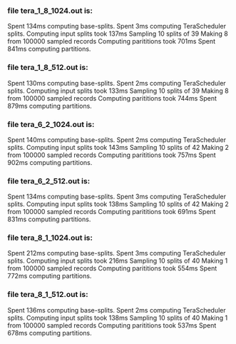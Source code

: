 ﻿### file tera_1_8_1024.out   is:
Spent 134ms computing base-splits.
Spent 3ms computing TeraScheduler splits.
Computing input splits took 137ms
Sampling 10 splits of 39
Making 8 from 100000 sampled records
Computing parititions took 701ms
Spent 841ms computing partitions.
### file tera_1_8_512.out    is:
Spent 130ms computing base-splits.
Spent 2ms computing TeraScheduler splits.
Computing input splits took 133ms
Sampling 10 splits of 39
Making 8 from 100000 sampled records
Computing parititions took 744ms
Spent 879ms computing partitions. 


### file tera_6_2_1024.out   is:
Spent 140ms computing base-splits.
Spent 2ms computing TeraScheduler splits.
Computing input splits took 143ms
Sampling 10 splits of 42
Making 2 from 100000 sampled records
Computing parititions took 757ms
Spent 902ms computing partitions.
### file tera_6_2_512.out    is:
Spent 134ms computing base-splits.
Spent 3ms computing TeraScheduler splits.
Computing input splits took 138ms
Sampling 10 splits of 42
Making 2 from 100000 sampled records
Computing parititions took 691ms
Spent 831ms computing partitions. 


### file tera_8_1_1024.out   is:
Spent 212ms computing base-splits.
Spent 3ms computing TeraScheduler splits.
Computing input splits took 216ms
Sampling 10 splits of 40
Making 1 from 100000 sampled records
Computing parititions took 554ms
Spent 772ms computing partitions.
### file tera_8_1_512.out    is:
Spent 136ms computing base-splits.
Spent 2ms computing TeraScheduler splits.
Computing input splits took 138ms
Sampling 10 splits of 40
Making 1 from 100000 sampled records
Computing parititions took 537ms
Spent 678ms computing partitions.
